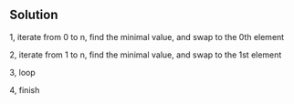 ## Solution

1, iterate from 0 to n, find the minimal value, and swap to the 0th element

2, iterate from 1 to n, find the minimal value, and swap to the 1st element

3, loop

4, finish